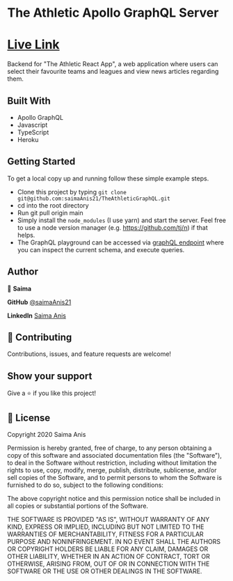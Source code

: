 # The Athletic Apollo GraphQL Server
# [Live Link]([https://crash-coursera.herokuapp.com/](https://the-athletic-graphql-server-217301ddd619.herokuapp.com/))

Backend for "The Athletic React App", a web application where users can select their favourite teams and leagues and view news articles regarding them.

## Built With

- Apollo GraphQL
- Javascript
- TypeScript
- Heroku

## Getting Started

To get a local copy up and running follow these simple example steps.

- Clone this project by typing ```git clone git@github.com:saimaAnis21/TheAthleticGraphQL.git```
- cd into the root directory
- Run git pull origin main
- Simply install the `node_modules` (I use yarn) and start the server. Feel free to use a node version manager (e.g. https://github.com/tj/n) if that helps.
- The GraphQL playground can be accessed via [graphQL endpoint](https://the-athletic-graphql-server-217301ddd619.herokuapp.com/) where you can inspect the current schema, and execute queries.

## Author

👤 **Saima**

**GitHub** [@saimaAnis21](https://github.com/saimaAnis21)

**LinkedIn** [Saima Anis](https://www.linkedin.com/in/saima-anis/)

## 🤝 Contributing

Contributions, issues, and feature requests are welcome!

## Show your support

Give a ⭐️ if you like this project!

## 📝 License

Copyright 2020 Saima Anis

Permission is hereby granted, free of charge, to any person obtaining a copy of this software and associated documentation files (the "Software"), to deal in the Software without restriction, including without limitation the rights to use, copy, modify, merge, publish, distribute, sublicense, and/or sell copies of the Software, and to permit persons to whom the Software is furnished to do so, subject to the following conditions:

The above copyright notice and this permission notice shall be included in all copies or substantial portions of the Software.

THE SOFTWARE IS PROVIDED "AS IS", WITHOUT WARRANTY OF ANY KIND, EXPRESS OR IMPLIED, INCLUDING BUT NOT LIMITED TO THE WARRANTIES OF MERCHANTABILITY, FITNESS FOR A PARTICULAR PURPOSE AND NONINFRINGEMENT. IN NO EVENT SHALL THE AUTHORS OR COPYRIGHT HOLDERS BE LIABLE FOR ANY CLAIM, DAMAGES OR OTHER LIABILITY, WHETHER IN AN ACTION OF CONTRACT, TORT OR OTHERWISE, ARISING FROM, OUT OF OR IN CONNECTION WITH THE SOFTWARE OR THE USE OR OTHER DEALINGS IN THE SOFTWARE.

